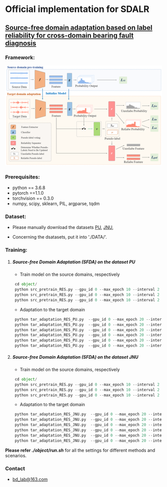 # Official implementation for **SDALR**

## [**Source-free domain adaptation based on label reliability for cross-domain bearing fault diagnosis**](http://www.baidu.com)



### Framework:  

<img src="SDALR.jpg" width="600"/>

### Prerequisites:
- python == 3.6.8
- pytorch ==1.1.0
- torchvision == 0.3.0
- numpy, scipy, sklearn, PIL, argparse, tqdm

### Dataset:

-  Please manually download the datasets [PU](https://pan.baidu.com/s/1d505GjqsmHWlwFG5hb5c3Q?pwd=5m1l), [JNU](https://pan.baidu.com/s/1d505GjqsmHWlwFG5hb5c3Q?pwd=5m1l),
  
-  Concerning the dsatasets, put it into './DATA/'.


### Training:
1. ##### Source-free Domain Adaptation (SFDA) on the dataset PU
	- Train model on the source domains, respectively
	```python
	 cd object/
	 python src_pretrain_RES.py --gpu_id 0 --max_epoch 10 --interval 2 --username WWY_PU --data_name PU_1d_8c_2048 --domain_names ['N15_M01_F10', 'N15_M07_F10', 'N15_M07_F04'] --class_num 8 --s 0
	 python src_pretrain_RES.py --gpu_id 0 --max_epoch 10 --interval 2 --username WWY_PU --data_name PU_1d_8c_2048 --domain_names ['N15_M01_F10', 'N15_M07_F10', 'N15_M07_F04'] --class_num 8 --s 1
	 python src_pretrain_RES.py --gpu_id 0 --max_epoch 10 --interval 2 --username WWY_PU --data_name PU_1d_8c_2048 --domain_names ['N15_M01_F10', 'N15_M07_F10', 'N15_M07_F04'] --class_num 8 --s 2
	```
	
	- Adaptation to the target domain
	```python
	 python tar_adaptation_RES_PU.py  --gpu_id 0 --max_epoch 20 --interval 4 --s 0 --t 1
	 python tar_adaptation_RES_PU.py  --gpu_id 0 --max_epoch 20 --interval 4 --s 0 --t 2
 	 python tar_adaptation_RES_PU.py  --gpu_id 0 --max_epoch 20 --interval 4 --s 1 --t 0
 	 python tar_adaptation_RES_PU.py  --gpu_id 0 --max_epoch 20 --interval 4 --s 1 --t 2
 	 python tar_adaptation_RES_PU.py  --gpu_id 0 --max_epoch 20 --interval 4 --s 2 --t 0
 	 python tar_adaptation_RES_PU.py  --gpu_id 0 --max_epoch 20 --interval 4 --s 2 --t 1
	```
	
2. ##### Source-free Domain Adaptation (SFDA) on the dataset JNU
	- Train model on the source domains, respectively
	```python
	 cd object/
	 python src_pretrain_RES.py --gpu_id 0 --max_epoch 10 --interval 2 --username WWY_JUN --data_name JNU_1d_2048_2000 --domain_names ['600', '800', '1000'] --class_num 8 --s 0
	 python src_pretrain_RES.py --gpu_id 0 --max_epoch 10 --interval 2 --username WWY_JUN --data_name JNU_1d_2048_2000 --domain_names ['600', '800', '1000'] --class_num 8 --s 1
	 python src_pretrain_RES.py --gpu_id 0 --max_epoch 10 --interval 2 --username WWY_JUN --data_name JNU_1d_2048_2000 --domain_names ['600', '800', '1000'] --class_num 8 --s 2
	```
	
	- Adaptation to the target domain
	```python
	 python tar_adaptation_RES_JNU.py  --gpu_id 0 --max_epoch 20 --interval 4 --s 0 --t 1
	 python tar_adaptation_RES_JNU.py  --gpu_id 0 --max_epoch 20 --interval 4 --s 0 --t 2
 	 python tar_adaptation_RES_JNU.py  --gpu_id 0 --max_epoch 20 --interval 4 --s 1 --t 0
 	 python tar_adaptation_RES_JNU.py  --gpu_id 0 --max_epoch 20 --interval 4 --s 1 --t 2
 	 python tar_adaptation_RES_JNU.py  --gpu_id 0 --max_epoch 20 --interval 4 --s 2 --t 0
 	 python tar_adaptation_RES_JNU.py  --gpu_id 0 --max_epoch 20 --interval 4 --s 2 --t 1
   	 ```

**Please refer *./object/run.sh*** for all the settings for different methods and scenarios.

### Contact

- [bd_lab@163.com](mailto:bd_lab@163.com)
